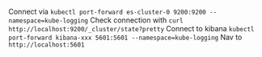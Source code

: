 Connect via `kubectl port-forward es-cluster-0 9200:9200 --namespace=kube-logging`
Check connection with `curl http://localhost:9200/_cluster/state?pretty`
Connect to kibana `kubectl port-forward kibana-xxx 5601:5601 --namespace=kube-logging`
Nav to `http://localhost:5601`
